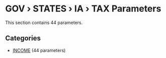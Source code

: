 # GOV › STATES › IA › TAX Parameters

This section contains 44 parameters.

## Categories

- [INCOME](income/index.md) (44 parameters)
